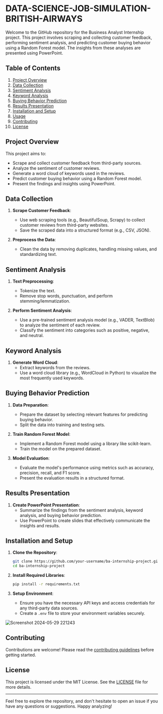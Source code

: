 # DATA-SCIENCE-JOB-SIMULATION-BRITISH-AIRWAYS
Welcome to the GitHub repository for the Business Analyst Internship project. This project involves scraping and collecting customer feedback, performing sentiment analysis, and predicting customer buying behavior using a Random Forest model. The insights from these analyses are presented using PowerPoint.

## Table of Contents

1. [Project Overview](#project-overview)
2. [Data Collection](#data-collection)
3. [Sentiment Analysis](#sentiment-analysis)
4. [Keyword Analysis](#keyword-analysis)
5. [Buying Behavior Prediction](#buying-behavior-prediction)
6. [Results Presentation](#results-presentation)
7. [Installation and Setup](#installation-and-setup)
8. [Usage](#usage)
9. [Contributing](#contributing)
10. [License](#license)

## Project Overview

This project aims to:
- Scrape and collect customer feedback from third-party sources.
- Analyze the sentiment of customer reviews.
- Generate a word cloud of keywords used in the reviews.
- Predict customer buying behavior using a Random Forest model.
- Present the findings and insights using PowerPoint.

## Data Collection

1. **Scrape Customer Feedback**: 
   - Use web scraping tools (e.g., BeautifulSoup, Scrapy) to collect customer reviews from third-party websites.
   - Save the scraped data into a structured format (e.g., CSV, JSON).

2. **Preprocess the Data**: 
   - Clean the data by removing duplicates, handling missing values, and standardizing text.

## Sentiment Analysis

1. **Text Preprocessing**:
   - Tokenize the text.
   - Remove stop words, punctuation, and perform stemming/lemmatization.

2. **Perform Sentiment Analysis**:
   - Use a pre-trained sentiment analysis model (e.g., VADER, TextBlob) to analyze the sentiment of each review.
   - Classify the sentiment into categories such as positive, negative, and neutral.

## Keyword Analysis

1. **Generate Word Cloud**:
   - Extract keywords from the reviews.
   - Use a word cloud library (e.g., WordCloud in Python) to visualize the most frequently used keywords.

## Buying Behavior Prediction

1. **Data Preparation**:
   - Prepare the dataset by selecting relevant features for predicting buying behavior.
   - Split the data into training and testing sets.

2. **Train Random Forest Model**:
   - Implement a Random Forest model using a library like scikit-learn.
   - Train the model on the prepared dataset.

3. **Model Evaluation**:
   - Evaluate the model's performance using metrics such as accuracy, precision, recall, and F1 score.
   - Present the evaluation results in a structured format.

## Results Presentation

1. **Create PowerPoint Presentation**:
   - Summarize the findings from the sentiment analysis, keyword analysis, and buying behavior prediction.
   - Use PowerPoint to create slides that effectively communicate the insights and results.

## Installation and Setup

1. **Clone the Repository**:
   ```bash
   git clone https://github.com/your-username/ba-internship-project.git
   cd ba-internship-project
   ```

2. **Install Required Libraries**:
   ```bash
   pip install -r requirements.txt
   ```

3. **Setup Environment**:
   - Ensure you have the necessary API keys and access credentials for any third-party data sources.
   - Create a `.env` file to store your environment variables securely.

![Screenshot 2024-05-29 221243](https://github.com/mallicksubhransu/DATA-SCIENCE-JOB-SIMULATION-BA/assets/114018899/f9276050-8ff5-4364-8088-b8ff25d4ac1b)


## Contributing

Contributions are welcome! Please read the [contributing guidelines](CONTRIBUTING.md) before getting started.

## License

This project is licensed under the MIT License. See the [LICENSE](LICENSE) file for more details.

---

Feel free to explore the repository, and don't hesitate to open an issue if you have any questions or suggestions. Happy analyzing!
